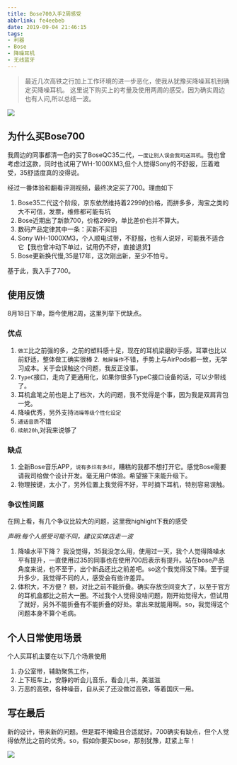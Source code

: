 ```yaml
---
title: Bose700入手2周感受
abbrlink: fe4eebeb
date: 2019-09-04 21:46:15
tags:
- 利器
- Bose
- 降噪耳机
- 无线蓝牙
---
```

> 最近几次高铁之行加上工作环境的进一步恶化，使我从犹豫买降噪耳机到确定买降噪耳机。
这里说下购买上的考量及使用两周的感受。因为确实周边也有人问,所以总结一波。

![](http://static.1991421.cn/2019-09-04-132453.jpg)

## 为什么买Bose700
我周边的同事都清一色的买了BoseQC35二代，`一度让别人误会我司送耳机`。我也曾考虑过这款，同时也试用了WH-1000XM3,但个人觉得Sony的不舒服，压着难受，35舒适度真的没得说。

经过一番体验和翻看评测视频，最终决定买了700。理由如下

1. Bose35二代这个阶段，京东依然维持着2299的价格，而拼多多，淘宝之类的大不可信，发票，维修都可能有坑
2. Bose近期出了新款700，价格2999，单比差价也并不算大。
3. 数码产品定律其中一条：买新不买旧
4. Sony WH-1000XM3，个人顺电试带，不舒服，也有人说好，可能我不适合它【我也曾冲动下单过，试用仍不好，直接退货】
5. Bose更新换代慢,35是17年，这次刚出新，至少不怕亏。

基于此，我入手了700。

## 使用反馈
8月18日下单，距今使用2周，这里列举下优缺点。

### 优点

1. `做工`比之前强的多，之前的塑料感十足，现在的耳机梁磨砂手感，耳罩也比以前舒适，整体做工确实很棒
2.` 触屏操作`不错，手势上与AirPods都一致，无学习成本。关于会误触这个问题，我反正没事。
3. `TypeC`接口，走向了更通用化，如果你很多TypeC接口设备的话，可以少带线了。
4. 耳机盒笔之前也是上了档次，大的问题，我不觉得是个事，因为我是双肩背包一党。
5. 降噪优秀，另外支持`消噪等级个性化设定`
6. `通话音质`不错
7. `续航20h`,对我来说够了

### 缺点

1. 全新Bose音乐APP，`说有多烂有多烂`，糟糕的我都不想打开它。感觉Bose需要请我司给做个设计开发。毫无用户体验。希望接下来能升级下。
2. 物理按键，太小了，另外位置上我觉得不好，平时摘下耳机，特别容易误触。

### 争议性问题
在网上看，有几个争议比较大的问题，这里我highlight下我的感受

_声明:每个人感受可能不同，建议实体店走一波_

1. 降噪水平下降？
我没觉得，35我没怎么用，使用过一天，我个人觉得降噪水平有提升，一直使用过35的同事也在使用700后表示有提升。站在bose产品角度来说，也不至于，出个新品还比之前差吧。so这个我觉得没下降。至于提升多少，我觉得不同的人，感受会有些许差异。
2. 体积大，不方便？
额，对比之前不能折叠。确实存放空间变大了，以至于官方的耳机盒都比之前大一圈。不过我个人觉得没啥问题，刚开始觉得大，但试用了就好，另外不能折叠有不能折叠的好处。拿出来就能用啊。so，我觉得这个问题本身不算个毛病。

## 个人日常使用场景
个人买耳机主要在以下几个场景使用

1. 办公室带，辅助聚焦工作，
2. 上下班车上，安静的听会儿音乐，看会儿书，美滋滋
3. 万恶的高铁，各种噪音，自从买了还没做过高铁，等着国庆一用。

## 写在最后

新的设计，带来新的问题。但是瑕不掩瑜且合适就好。700确实有缺点，但个人觉得依然比之前的优秀。so，假如你要买bose，那别犹豫，赶紧上车！

![](http://static.1991421.cn/2019-09-04-134333.png)